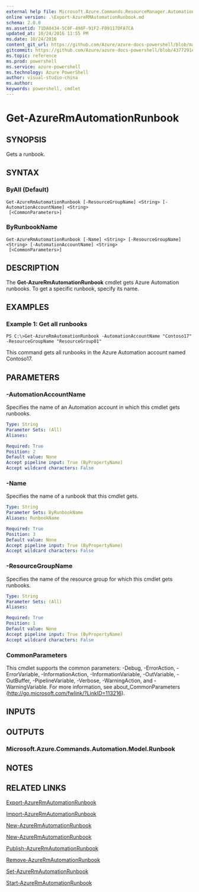 ```yaml
---
external help file: Microsoft.Azure.Commands.ResourceManager.Automation.dll-Help.xml
online version: .\Export-AzureRMAutomationRunbook.md
schema: 2.0.0
ms.assetid: 71DA0434-5C0F-498F-91F2-F09117DFA7CA
updated_at: 10/24/2016 11:55 PM
ms.date: 10/24/2016
content_git_url: https://github.com/Azure/azure-docs-powershell/blob/master/azureps-cmdlets-docs/ResourceManager/AzureRM.Automation/v2.1.0/Get-AzureRMAutomationRunbook.md
gitcommit: https://github.com/Azure/azure-docs-powershell/blob/4377291ee360e58e2c1c5d644155daf6a0279055/azureps-cmdlets-docs/ResourceManager/AzureRM.Automation/v2.1.0/Get-AzureRMAutomationRunbook.md
ms.topic: reference
ms.prod: powershell
ms.service: azure-powershell
ms.technology: Azure PowerShell
author: visual-studio-china
ms.author: 
keywords: powershell, cmdlet
---
```


# Get-AzureRmAutomationRunbook

## SYNOPSIS
Gets a runbook.

## SYNTAX

### ByAll (Default)
```
Get-AzureRmAutomationRunbook [-ResourceGroupName] <String> [-AutomationAccountName] <String>
 [<CommonParameters>]
```

### ByRunbookName
```
Get-AzureRmAutomationRunbook [-Name] <String> [-ResourceGroupName] <String> [-AutomationAccountName] <String>
 [<CommonParameters>]
```

## DESCRIPTION
The **Get-AzureRmAutomationRunbook** cmdlet gets Azure Automation runbooks.
To get a specific runbook, specify its name.

## EXAMPLES

### Example 1: Get all runbooks
```
PS C:\>Get-AzureRmAutomationRunbook -AutomationAccountName "Contoso17" -ResourceGroupName "ResourceGroup01"
```

This command gets all runbooks in the Azure Automation account named Contoso17.

## PARAMETERS

### -AutomationAccountName
Specifies the name of an Automation account in which this cmdlet gets runbooks.

```yaml
Type: String
Parameter Sets: (All)
Aliases: 

Required: True
Position: 2
Default value: None
Accept pipeline input: True (ByPropertyName)
Accept wildcard characters: False
```

### -Name
Specifies the name of a runbook that this cmdlet gets.

```yaml
Type: String
Parameter Sets: ByRunbookName
Aliases: RunbookName

Required: True
Position: 3
Default value: None
Accept pipeline input: True (ByPropertyName)
Accept wildcard characters: False
```

### -ResourceGroupName
Specifies the name of the resource group for which this cmdlet gets runbooks.

```yaml
Type: String
Parameter Sets: (All)
Aliases: 

Required: True
Position: 1
Default value: None
Accept pipeline input: True (ByPropertyName)
Accept wildcard characters: False
```

### CommonParameters
This cmdlet supports the common parameters: -Debug, -ErrorAction, -ErrorVariable, -InformationAction, -InformationVariable, -OutVariable, -OutBuffer, -PipelineVariable, -Verbose, -WarningAction, and -WarningVariable. For more information, see about_CommonParameters (http://go.microsoft.com/fwlink/?LinkID=113216).

## INPUTS

## OUTPUTS

### Microsoft.Azure.Commands.Automation.Model.Runbook

## NOTES

## RELATED LINKS

[Export-AzureRmAutomationRunbook](xref:ResourceManager/AzureRM.Automation/v2.1.0/Export-AzureRMAutomationRunbook.md)

[Import-AzureRmAutomationRunbook](xref:ResourceManager/AzureRM.Automation/v2.1.0/Import-AzureRMAutomationRunbook.md)

[New-AzureRmAutomationRunbook](xref:ResourceManager/AzureRM.Automation/v2.1.0/New-AzureRMAutomationRunbook.md)

[New-AzureRmAutomationRunbook](xref:ResourceManager/AzureRM.Automation/v2.1.0/New-AzureRMAutomationRunbook.md)

[Publish-AzureRmAutomationRunbook](xref:ResourceManager/AzureRM.Automation/v2.1.0/Publish-AzureRMAutomationRunbook.md)

[Remove-AzureRmAutomationRunbook](xref:ResourceManager/AzureRM.Automation/v2.1.0/Remove-AzureRMAutomationRunbook.md)

[Set-AzureRmAutomationRunbook](xref:ResourceManager/AzureRM.Automation/v2.1.0/Set-AzureRMAutomationRunbook.md)

[Start-AzureRmAutomationRunbook](xref:ResourceManager/AzureRM.Automation/v2.1.0/Start-AzureRMAutomationRunbook.md)


